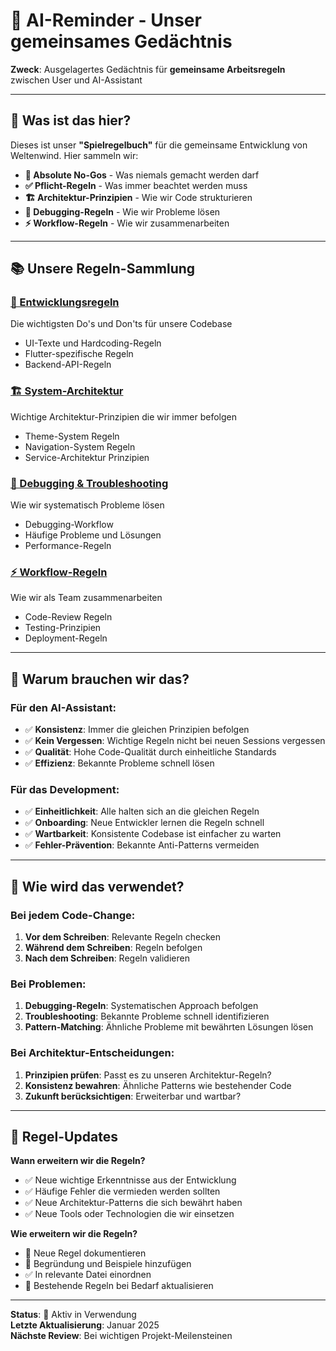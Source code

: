 # 🧠 AI-Reminder - Unser gemeinsames Gedächtnis

**Zweck**: Ausgelagertes Gedächtnis für **gemeinsame Arbeitsregeln** zwischen User und AI-Assistant

---

## 🎯 **Was ist das hier?**

Dieses ist unser **"Spielregelbuch"** für die gemeinsame Entwicklung von Weltenwind. Hier sammeln wir:

- **🚫 Absolute No-Gos** - Was niemals gemacht werden darf
- **✅ Pflicht-Regeln** - Was immer beachtet werden muss  
- **🏗️ Architektur-Prinzipien** - Wie wir Code strukturieren
- **🐛 Debugging-Regeln** - Wie wir Probleme lösen
- **⚡ Workflow-Regeln** - Wie wir zusammenarbeiten

---

## 📚 **Unsere Regeln-Sammlung**

### **[🚫 Entwicklungsregeln](entwicklungsregeln.md)**
Die wichtigsten Do's und Don'ts für unsere Codebase
- UI-Texte und Hardcoding-Regeln
- Flutter-spezifische Regeln
- Backend-API-Regeln

### **[🏗️ System-Architektur](system-architektur.md)**  
Wichtige Architektur-Prinzipien die wir immer befolgen
- Theme-System Regeln
- Navigation-System Regeln
- Service-Architektur Prinzipien

### **[🐛 Debugging & Troubleshooting](troubleshooting.md)**
Wie wir systematisch Probleme lösen
- Debugging-Workflow
- Häufige Probleme und Lösungen
- Performance-Regeln

### **[⚡ Workflow-Regeln](workflow.md)**
Wie wir als Team zusammenarbeiten
- Code-Review Regeln
- Testing-Prinzipien
- Deployment-Regeln

---

## 🎯 **Warum brauchen wir das?**

### **Für den AI-Assistant:**
- ✅ **Konsistenz**: Immer die gleichen Prinzipien befolgen
- ✅ **Kein Vergessen**: Wichtige Regeln nicht bei neuen Sessions vergessen
- ✅ **Qualität**: Hohe Code-Qualität durch einheitliche Standards
- ✅ **Effizienz**: Bekannte Probleme schnell lösen

### **Für das Development:**
- ✅ **Einheitlichkeit**: Alle halten sich an die gleichen Regeln
- ✅ **Onboarding**: Neue Entwickler lernen die Regeln schnell
- ✅ **Wartbarkeit**: Konsistente Codebase ist einfacher zu warten
- ✅ **Fehler-Prävention**: Bekannte Anti-Patterns vermeiden

---

## 🔄 **Wie wird das verwendet?**

### **Bei jedem Code-Change:**
1. **Vor dem Schreiben**: Relevante Regeln checken
2. **Während dem Schreiben**: Regeln befolgen
3. **Nach dem Schreiben**: Regeln validieren

### **Bei Problemen:**
1. **Debugging-Regeln**: Systematischen Approach befolgen
2. **Troubleshooting**: Bekannte Probleme schnell identifizieren
3. **Pattern-Matching**: Ähnliche Probleme mit bewährten Lösungen lösen

### **Bei Architektur-Entscheidungen:**
1. **Prinzipien prüfen**: Passt es zu unseren Architektur-Regeln?
2. **Konsistenz bewahren**: Ähnliche Patterns wie bestehender Code
3. **Zukunft berücksichtigen**: Erweiterbar und wartbar?

---

## 📝 **Regel-Updates**

**Wann erweitern wir die Regeln?**
- ✅ Neue wichtige Erkenntnisse aus der Entwicklung
- ✅ Häufige Fehler die vermieden werden sollten
- ✅ Neue Architektur-Patterns die sich bewährt haben
- ✅ Neue Tools oder Technologien die wir einsetzen

**Wie erweitern wir die Regeln?**
- 📝 Neue Regel dokumentieren
- 🎯 Begründung und Beispiele hinzufügen
- ✅ In relevante Datei einordnen
- 🔄 Bestehende Regeln bei Bedarf aktualisieren

---

**Status**: 🚀 Aktiv in Verwendung  
**Letzte Aktualisierung**: Januar 2025  
**Nächste Review**: Bei wichtigen Projekt-Meilensteinen